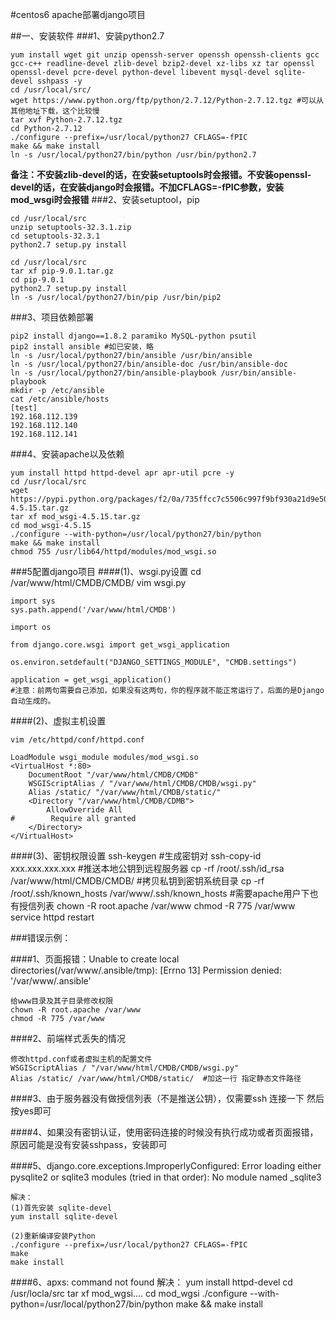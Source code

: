 #centos6 apache部署django项目


##一、安装软件
###1、安装python2.7

	yum install wget git unzip openssh-server openssh openssh-clients gcc gcc-c++ readline-devel zlib-devel bzip2-devel xz-libs xz tar openssl openssl-devel pcre-devel python-devel libevent mysql-devel sqlite-devel sshpass -y
	cd /usr/local/src/
	wget https://www.python.org/ftp/python/2.7.12/Python-2.7.12.tgz #可以从其他地址下载，这个比较慢
	tar xvf Python-2.7.12.tgz
	cd Python-2.7.12
	./configure --prefix=/usr/local/python27 CFLAGS=-fPIC
	make && make install
	ln -s /usr/local/python27/bin/python /usr/bin/python2.7
**备注：不安装zlib-devel的话，在安装setuptools时会报错。不安装openssl-devel的话，在安装django时会报错。不加CFLAGS=-fPIC参数，安装mod_wsgi时会报错**
###2、安装setuptool，pip

	cd /usr/local/src
	unzip setuptools-32.3.1.zip
	cd setuptools-32.3.1
	python2.7 setup.py install	

	cd /usr/local/src
	tar xf pip-9.0.1.tar.gz
	cd pip-9.0.1
	python2.7 setup.py install		
	ln -s /usr/local/python27/bin/pip /usr/bin/pip2

###3、项目依赖部署

	pip2 install django==1.8.2 paramiko MySQL-python psutil
	pip2 install ansible #如已安装，略
	ln -s /usr/local/python27/bin/ansible /usr/bin/ansible
	ln -s /usr/local/python27/bin/ansible-doc /usr/bin/ansible-doc
	ln -s /usr/local/python27/bin/ansible-playbook /usr/bin/ansible-playbook
	mkdir -p /etc/ansible
	cat /etc/ansible/hosts
	[test]
	192.168.112.139
	192.168.112.140
	192.168.112.141
	

###4、安装apache以及依赖
	
	yum install httpd httpd-devel apr apr-util pcre -y
	cd /usr/local/src
	wget https://pypi.python.org/packages/f2/0a/735ffcc7c5506c997f9bf930a21d9e50b90dea559553d4ec72ab5e466357/mod_wsgi-4.5.15.tar.gz
	tar xf mod_wsgi-4.5.15.tar.gz
	cd mod_wsgi-4.5.15
	./configure --with-python=/usr/local/python27/bin/python
	make && make install
	chmod 755 /usr/lib64/httpd/modules/mod_wsgi.so

###5配置django项目
####(1)、wsgi.py设置
	cd /var/www/html/CMDB/CMDB/
	vim wsgi.py

	import sys
	sys.path.append('/var/www/html/CMDB')
	
	import os
	
	from django.core.wsgi import get_wsgi_application
	
	os.environ.setdefault("DJANGO_SETTINGS_MODULE", "CMDB.settings")
	
	application = get_wsgi_application()
	#注意：前两句需要自己添加，如果没有这两句，你的程序就不能正常运行了，后面的是Django自动生成的。
####(2)、虚拟主机设置

	vim /etc/httpd/conf/httpd.conf

	LoadModule wsgi_module modules/mod_wsgi.so
	<VirtualHost *:80>
	    DocumentRoot "/var/www/html/CMDB/CMDB"
	    WSGIScriptAlias / "/var/www/html/CMDB/CMDB/wsgi.py"
	    Alias /static/ "/var/www/html/CMDB/static/"
	    <Directory "/var/www/html/CMDB/CDMB">
	        AllowOverride All
	#        Require all granted
	    </Directory>
	</VirtualHost>
	
####(3)、密钥权限设置
	ssh-keygen #生成密钥对
	ssh-copy-id xxx.xxx.xxx.xxx #推送本地公钥到远程服务器
	cp -rf /root/.ssh/id_rsa /var/www/html/CMDB/CMDB/ #拷贝私钥到密钥系统目录
	cp -rf /root/.ssh/known_hosts /var/www/.ssh/known_hosts #需要apache用户下也有授信列表
	chown -R root.apache /var/www
	chmod -R 775 /var/www
	service httpd restart

###错误示例：

####1、页面报错：Unable to create local directories(/var/www/.ansible/tmp): [Errno 13] Permission denied: '/var/www/.ansible'

	给www目录及其子目录修改权限
	chown -R root.apache /var/www
	chmod -R 775 /var/www
####2、前端样式丢失的情况

	修改httpd.conf或者虚拟主机的配置文件
 	WSGIScriptAlias / "/var/www/html/CMDB/CMDB/wsgi.py"
    Alias /static/ /var/www/html/CMDB/static/  #加这一行 指定静态文件路径

####3、由于服务器没有做授信列表（不是推送公钥），仅需要ssh 连接一下 然后按yes即可

####4、如果没有密钥认证，使用密码连接的时候没有执行成功或者页面报错，原因可能是没有安装sshpass，安装即可

####5、django.core.exceptions.ImproperlyConfigured: Error loading either pysqlite2 or sqlite3 modules (tried in that order): No module named _sqlite3

	解决：
	(1)首先安装 sqlite-devel
	yum install sqlite-devel

	(2)重新编译安装Python
	./configure --prefix=/usr/local/python27 CFLAGS=-fPIC
	make
	make install
####6、apxs: command not found
	解决：
	yum install httpd-devel 
	cd /usr/locla/src
	tar xf mod_wgsi....
	cd mod_wgsi
	./configure --with-python=/usr/local/python27/bin/python
	make && make install
